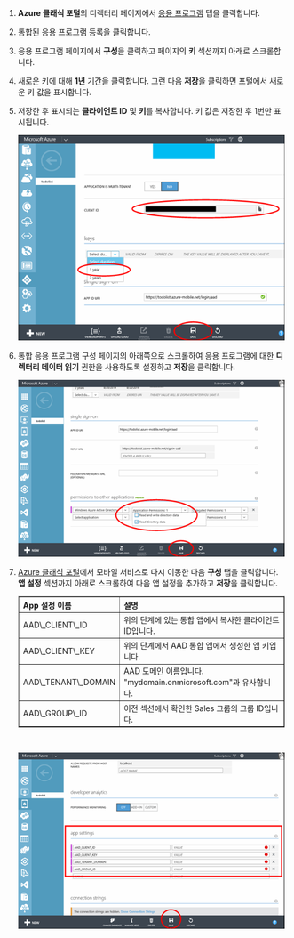 1. **Azure 클래식 포털**의 디렉터리 페이지에서 [응용 프로그램](https://manage.windowsazure.com/) 탭을 클릭합니다.
  
2. 통합된 응용 프로그램 등록을 클릭합니다.

3. 응용 프로그램 페이지에서 **구성**을 클릭하고 페이지의 **키** 섹션까지 아래로 스크롤합니다.
4. 새로운 키에 대해 **1년** 기간을 클릭합니다. 그런 다음 **저장**을 클릭하면 포털에서 새로운 키 값을 표시합니다.
5. 저장한 후 표시되는 **클라이언트 ID** 및 **키**를 복사합니다. 키 값은 저장한 후 1번만 표시됩니다. 

    ![](./media/mobile-services-generate-aad-app-registration-access-key-rbac/client-id-and-key.png)

6. 통합 응용 프로그램 구성 페이지의 아래쪽으로 스크롤하여 응용 프로그램에 대한 **디렉터리 데이터 읽기** 권한을 사용하도록 설정하고 **저장**을 클릭합니다.

    ![](./media/mobile-services-generate-aad-app-registration-access-key-rbac/app-perms.png)


7. [Azure 클래식 포털](https://manage.windowsazure.com/)에서 모바일 서비스로 다시 이동한 다음 **구성** 탭을 클릭합니다. **앱 설정** 섹션까지 아래로 스크롤하여 다음 앱 설정을 추가하고 **저장**을 클릭합니다.

    <table border="1"> <tr> <th>App 설정 이름</th><th>설명</th> </tr> <tr> <td>AAD\_CLIENT\_ID</td><td>위의 단계에 있는 통합 앱에서 복사한 클라이언트 ID입니다.</td> </tr> <tr> <td>AAD\_CLIENT\_KEY</td><td>위의 단계에서 AAD 통합 앱에서 생성한 앱 키입니다.</td> </tr> <tr> <td>AAD\_TENANT\_DOMAIN</td><td>AAD 도메인 이름입니다. "mydomain.onmicrosoft.com"과 유사합니다.</td> </tr> <tr> <td>AAD\_GROUP\_ID</td><td>이전 섹션에서 확인한 Sales 그룹의 그룹 ID입니다.</td> </tr> </table><br/>

 
    ![](./media/mobile-services-generate-aad-app-registration-access-key-rbac/aad-app-settings.png)
  

<!---HONumber=AcomDC_1203_2015-->